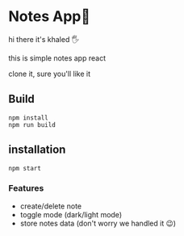 # Notes App📝
hi there it's khaled 🖐

this is simple notes app react

clone it, sure you'll like it

## Build
```
npm install
npm run build
```

## installation
```
npm start
```


### Features
* create/delete note
* toggle mode (dark/light mode)
* store notes data (don't worry we handled it 😉)
